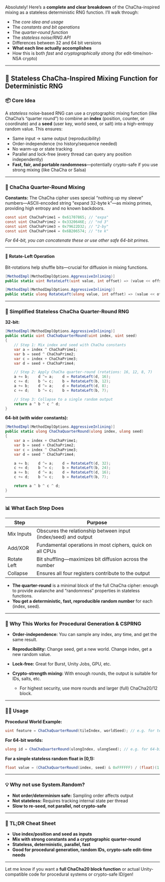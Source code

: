 Absolutely! Here’s a **complete and clear breakdown** of the ChaCha-inspired mixing as a stateless deterministic RNG function. I’ll walk through:

* The *core idea and usage*
* The *constants and bit operations*
* The *quarter-round function*
* The *stateless noise/RNG API*
* Differences between 32 and 64 bit versions
* **What each line actually accomplishes**
* How this is both *fast* and *cryptographically strong* (for edit-time/non-NSA crypto)

---

## 📝 Stateless ChaCha-Inspired Mixing Function for Deterministic RNG

### 📦 Core Idea

A *stateless* noise-based RNG can use a cryptographic mixing function (like ChaCha’s “quarter round”) to combine an **index** (position, counter, or coordinate) and a **seed** (user key, world seed, or salt) into a high-entropy random value.
This ensures:

* Same input → same output (reproducibility)
* Order-independence (no history/sequence needed)
* No warm-up or state tracking
* Parallel and lock-free (every thread can query any position independently)
* **Fast, fair, and portable randomness**—potentially crypto-safe if you use strong mixing (like ChaCha or Salsa)

---

### 🔐 ChaCha Quarter-Round Mixing

**Constants:**
The ChaCha cipher uses special “nothing up my sleeve” numbers—ASCII-encoded string "expand 32-byte k"—as mixing primes, providing high entropy and no known backdoors.

```csharp
const uint ChaChaPrime1 = 0x61707865; // "expa"
const uint ChaChaPrime2 = 0x3320646E; // "nd 3"
const uint ChaChaPrime3 = 0x79622D32; // "2-by"
const uint ChaChaPrime4 = 0x6B206574; // "te k"
```

*For 64-bit, you can concatenate these or use other safe 64-bit primes.*

---

#### 🏁 Rotate-Left Operation

Bit-rotations help shuffle bits—crucial for diffusion in mixing functions.

```csharp
[MethodImpl(MethodImplOptions.AggressiveInlining)]
public static uint RotateLeft(uint value, int offset) => (value << offset) | (value >> (32 - offset));

[MethodImpl(MethodImplOptions.AggressiveInlining)]
public static ulong RotateLeft(ulong value, int offset) => (value << offset) | (value >> (64 - offset));
```

---

### 🚦 Simplified Stateless ChaCha Quarter-Round RNG

**32-bit:**

```csharp
[MethodImpl(MethodImplOptions.AggressiveInlining)]
public static uint ChaChaQuarterRound(uint index, uint seed)
{
    // Step 1: Mix index and seed with ChaCha constants
    var a = index ^ ChaChaPrime1;
    var b = seed ^ ChaChaPrime2;
    var c = index + ChaChaPrime3;
    var d = seed + ChaChaPrime4;

    // Step 2: Apply ChaCha quarter-round (rotations: 16, 12, 8, 7)
    a += b;    d ^= a;    d = RotateLeft(d, 16);
    c += d;    b ^= c;    b = RotateLeft(b, 12);
    a += b;    d ^= a;    d = RotateLeft(d, 8);
    c += d;    b ^= c;    b = RotateLeft(b, 7);

    // Step 3: Collapse to a single random output
    return a ^ b ^ c ^ d;
}
```

**64-bit (with wider constants):**

```csharp
[MethodImpl(MethodImplOptions.AggressiveInlining)]
public static ulong ChaChaQuarterRound(ulong index, ulong seed)
{
    var a = index + ChaChaPrime1;
    var b = seed + ChaChaPrime2;
    var c = index ^ ChaChaPrime3;
    var d = seed ^ ChaChaPrime4;

    a += b;    d ^= a;    d = RotateLeft(d, 32);
    c += d;    b ^= c;    b = RotateLeft(b, 24);
    a += b;    d ^= a;    d = RotateLeft(d, 16);
    c += d;    b ^= c;    b = RotateLeft(b, 7);

    return a ^ b ^ c ^ d;
}
```

---

### 📊 What Each Step Does

| Step        | Purpose                                                         |
| ----------- | --------------------------------------------------------------- |
| Mix Inputs  | Obscures the relationship between input (index/seed) and output |
| Add/XOR     | Fundamental operations in most ciphers, quick on all CPUs       |
| Rotate Left | Bit shuffling—maximizes bit diffusion across the number         |
| Collapse    | Ensures all four registers contribute to the output             |

* **The quarter-round** is a minimal block of the full ChaCha cipher: enough to provide avalanche and “randomness” properties in stateless functions.
* **You get a deterministic, fast, reproducible random number** for each (index, seed).

---

### 🏃 Why This Works for Procedural Generation & CSPRNG

* **Order-independence:** You can sample any index, any time, and get the same result.
* **Reproducibility:** Change seed, get a new world. Change index, get a new random value.
* **Lock-free:** Great for Burst, Unity Jobs, GPU, etc.
* **Crypto-strength mixing:** With enough rounds, the output is suitable for IDs, salts, etc.

  * For highest security, use more rounds and larger (full) ChaCha20/12 block.

---

### 🧑‍💻 Usage

**Procedural World Example:**

```csharp
uint feature = ChaChaQuarterRound(tileIndex, worldSeed); // e.g. for terrain, loot, monsters, etc.
```

**For 64-bit worlds:**

```csharp
ulong id = ChaChaQuarterRound(ulongIndex, ulongSeed); // e.g. for 64-bit unique IDs, GUIDs
```

**For a simple stateless random float in \[0,1):**

```csharp
float value = (ChaChaQuarterRound(index, seed) & 0xFFFFFF) / (float)(1 << 24);
```

---

### 💡 Why not use System.Random?

* **Not order/determinism safe:** Sampling order affects output
* **Not stateless:** Requires tracking internal state per thread
* **Slow to re-seed, not parallel, not crypto-safe**

---

### 🏁 TL;DR Cheat Sheet

* **Use index/position and seed as inputs**
* **Mix with strong constants and a cryptographic quarter-round**
* **Stateless, deterministic, parallel, fast**
* **Good for procedural generation, random IDs, crypto-safe edit-time needs**

---

Let me know if you want a **full ChaCha20 block function** or actual Unity-compatible code for procedural systems or crypto-safe ID/gen!
